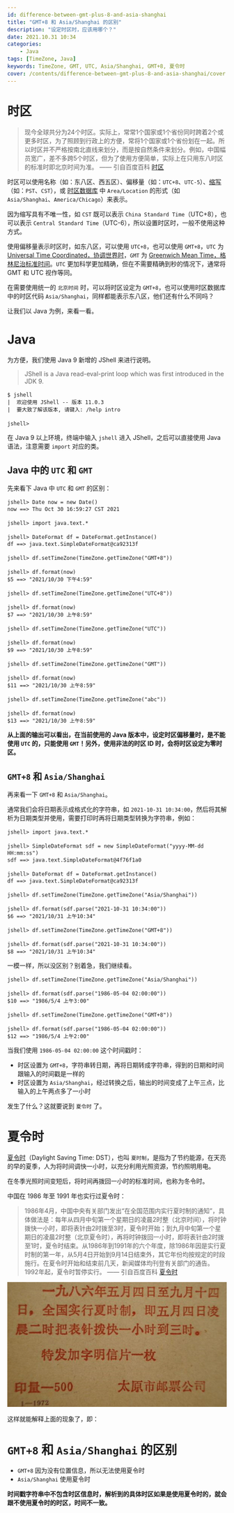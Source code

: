 ```yaml
---
id: difference-between-gmt-plus-8-and-asia-shanghai
title: "GMT+8 和 Asia/Shanghai 的区别"
description: "设定时区时，应该用哪个？"
date: 2021.10.31 10:34
categories:
    - Java
tags: [TimeZone, Java]
keywords: TimeZone, GMT, UTC, Asia/Shanghai, GMT+8, 夏令时
cover: /contents/difference-between-gmt-plus-8-and-asia-shanghai/cover.png
---
```


时区
===

> 现今全球共分为24个时区。实际上，常常1个国家或1个省份同时跨着2个或更多时区，为了照顾到行政上的方便，常将1个国家或1个省份划在一起。所以时区并不严格按南北直线来划分，而是按自然条件来划分。例如，中国幅员宽广，差不多跨5个时区，但为了使用方便简单，实际上在只用东八时区的标准时即北京时间为准。 —— 引自百度百科 [时区](https://baike.baidu.com/item/%E6%97%B6%E5%8C%BA/491122)

时区可以使用名称（如：东八区、西五区）、偏移量（如：`UTC+8`、`UTC-5`）、[缩写](https://www.timeanddate.com/time/zones/)（如：`PST`、`CST`），或 [时区数据库][tz] 中 `Area/Location` 的形式（如 `Asia/Shanghai`、`America/Chicago`）来表示。

因为缩写具有不唯一性，如 `CST` 既可以表示 `China Standard Time`（UTC+8），也可以表示 `Central Standard Time`（UTC-6），所以设置时区时，一般不使用这种方式。

使用偏移量表示时区时，如东八区，可以使用 `UTC+8`，也可以使用 `GMT+8`，`UTC` 为 [Universal Time Coordinated，协调世界时](https://baike.baidu.com/item/%E5%8D%8F%E8%B0%83%E4%B8%96%E7%95%8C%E6%97%B6)，`GMT` 为 [Greenwich Mean Time，格林尼治标准时间](https://baike.baidu.com/item/%E6%A0%BC%E6%9E%97%E5%B0%BC%E6%B2%BB%E6%A0%87%E5%87%86%E6%97%B6%E9%97%B4/586530)。`UTC` 更加科学更加精确，但在不需要精确到秒的情况下，通常将 GMT 和 UTC 视作等同。

在需要使用统一的 `北京时间` 时，可以将时区设定为 `GMT+8`，也可以使用时区数据库中的时区代码 `Asia/Shanghai`，同样都能表示东八区，他们还有什么不同吗？

让我们以 Java 为例，来看一看。

Java
====

为方便，我们使用 Java 9 新增的 JShell 来进行说明。

> JShell is a Java read-eval-print loop which was first introduced in the JDK 9. 

```jshell
$ jshell
|  欢迎使用 JShell -- 版本 11.0.3
|  要大致了解该版本, 请键入: /help intro

jshell> 
```

在 Java 9 以上环境，终端中输入 `jshell` 进入 JShell，之后可以直接使用 Java 语法，注意需要 `import` 对应的类。

Java 中的 `UTC` 和 `GMT`
-----------------------

先来看下 Java 中 `UTC` 和 `GMT` 的区别：

```jshell
jshell> Date now = new Date()
now ==> Thu Oct 30 16:59:27 CST 2021

jshell> import java.text.*

jshell> DateFormat df = DateFormat.getInstance()
df ==> java.text.SimpleDateFormat@ca92313f

jshell> df.setTimeZone(TimeZone.getTimeZone("GMT+8"))

jshell> df.format(now)
$5 ==> "2021/10/30 下午4:59"

jshell> df.setTimeZone(TimeZone.getTimeZone("UTC+8"))

jshell> df.format(now)
$7 ==> "2021/10/30 上午8:59"

jshell> df.setTimeZone(TimeZone.getTimeZone("UTC"))

jshell> df.format(now)
$9 ==> "2021/10/30 上午8:59"

jshell> df.setTimeZone(TimeZone.getTimeZone("GMT"))

jshell> df.format(now)
$11 ==> "2021/10/30 上午8:59"

jshell> df.setTimeZone(TimeZone.getTimeZone("abc"))

jshell> df.format(now)
$13 ==> "2021/10/30 上午8:59"
```

**从上面的输出可以看出，在当前使用的 Java 版本中，设定时区偏移量时，是不能使用 `UTC` 的，只能使用 `GMT`！另外，使用非法的时区 ID 时，会将时区设定为零时区。**

`GMT+8` 和 `Asia/Shanghai`
--------------------------

再来看一下 `GMT+8` 和 `Asia/Shanghai`。

通常我们会将日期表示成格式化的字符串，如 `2021-10-31 10:34:00`，然后将其解析为日期类型并使用，需要打印时再将日期类型转换为字符串，例如：

```jshell
jshell> import java.text.*

jshell> SimpleDateFormat sdf = new SimpleDateFormat("yyyy-MM-dd HH:mm:ss")
sdf ==> java.text.SimpleDateFormat@4f76f1a0

jshell> DateFormat df = DateFormat.getInstance()
df ==> java.text.SimpleDateFormat@ca92313f

jshell> df.setTimeZone(TimeZone.getTimeZone("Asia/Shanghai"))

jshell> df.format(sdf.parse("2021-10-31 10:34:00"))
$6 ==> "2021/10/31 上午10:34"

jshell> df.setTimeZone(TimeZone.getTimeZone("GMT+8"))

jshell> df.format(sdf.parse("2021-10-31 10:34:00"))
$8 ==> "2021/10/31 上午10:34"
```

一模一样，所以没区别？别着急，我们继续看。

```jshell
jshell> df.setTimeZone(TimeZone.getTimeZone("Asia/Shanghai"))

jshell> df.format(sdf.parse("1986-05-04 02:00:00"))
$10 ==> "1986/5/4 上午3:00"

jshell> df.setTimeZone(TimeZone.getTimeZone("GMT+8"))

jshell> df.format(sdf.parse("1986-05-04 02:00:00"))
$12 ==> "1986/5/4 上午2:00"
```

当我们使用 `1986-05-04 02:00:00` 这个时间戳时：
* 时区设置为 `GMT+8`，字符串转日期，再将日期转成字符串，得到的日期和时间跟输入的时间戳是一样的
* 时区设置为 `Asia/Shanghai`，经过转换之后，输出的时间变成了上午三点，比输入的上午两点多了一小时

发生了什么？这就要说到 `夏令时` 了。

夏令时
=====

[夏令时][cdt]（Daylight Saving Time: DST），也叫 `夏时制`，是指为了节约能源，在天亮的早的夏季，人为将时间调快一小时，以充分利用光照资源，节约照明用电。

在冬季光照时间变短后，将时间再拨回一小时的标准时间，也称为冬令时。

中国在 1986 年至 1991 年也实行过夏令时：

> 1986年4月，中国中央有关部门发出“在全国范围内实行夏时制的通知”，具体做法是：每年从四月中旬第一个星期日的凌晨2时整（北京时间），将时钟拨快一小时，即将表针由2时拨至3时，夏令时开始；到九月中旬第一个星期日的凌晨2时整（北京夏令时），再将时钟拨回一小时，即将表针由2时拨至1时，夏令时结束。从1986年到1991年的六个年度，除1986年因是实行夏时制的第一年，从5月4日开始到9月14日结束外，其它年份均按规定的时段施行。在夏令时开始和结束前几天，新闻媒体均刊登有关部门的通告。1992年起，夏令时暂停实行。 —— 引自百度百科 [夏令时][cdt]

![](/contents/difference-between-gmt-plus-8-and-asia-shanghai/cdt.jpg)

这样就能解释上面的现象了，即：


`GMT+8` 和 `Asia/Shanghai` 的区别
================================

* `GMT+8` 因为没有位置信息，所以无法使用夏令时
* `Asia/Shanghai` 使用夏令时

**时间戳字符串中不包含时区信息时，解析到的具体时区如果是使用夏令时的，就会跟不使用夏令时的时区，时间不一致。**


[tz]:https://github.com/eggert/tz
[cdt]:https://baike.baidu.com/item/%E5%A4%8F%E4%BB%A4%E6%97%B6/1809579